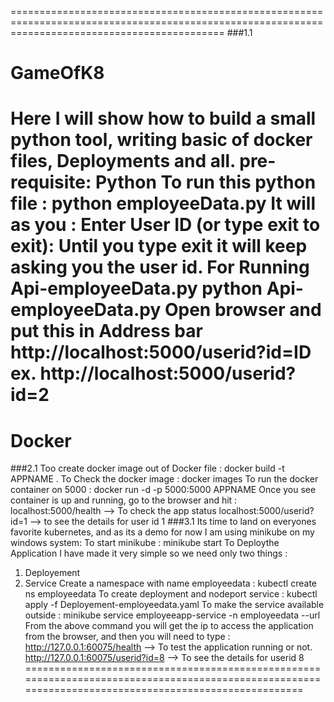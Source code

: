 =================================================================================================================================================
###1.1
# GameOfK8
Here I will show how to build a small python tool, writing basic of docker files, Deployments and all.
pre-requisite:
  Python 
To run this python file :
python employeeData.py
It will as you : 
  Enter User ID (or type exit to exit):
Until you type exit it will keep asking you the user id.
For Running Api-employeeData.py
python Api-employeeData.py
Open browser and put this in Address bar http://localhost:5000/userid?id=ID 
ex. http://localhost:5000/userid?id=2
==================================================================================================================================================

Docker
==================================================================================================================================================
###2.1
Too create docker image out of Docker file : docker build -t APPNAME .
To Check the docker image : docker images
To run the docker container on 5000 : docker run -d -p 5000:5000 APPNAME
Once you see container is up and running, go to the browser and hit : 
localhost:5000/health  --> To check the app status
localhost:5000/userid?id=1 --> to see the details for user id 1
###3.1
Its time to land on everyones favorite kubernetes, and as its a demo for now I am using minikube on my windows system:
To start minikube : minikube start
To Deploythe Application I have made it very simple so we need only two things :
1. Deployement
2. Service
Create a namespace with name employeedata : kubectl create ns employeedata
To create deployment and nodeport service : kubectl apply -f Deployement-employeedata.yaml
To make the service available outside : minikube service employeeapp-service -n employeedata --url
From the above command you will get the ip to access the application from the browser, and then you will need to type :
http://127.0.0.1:60075/health --> To test the application running or not.
http://127.0.0.1:60075/userid?id=8 --> To see the details for userid 8
======================================================================================================================================================

